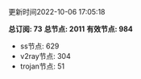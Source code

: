 更新时间2022-10-06 17:05:18

**总订阅: 73**
**总节点: 2011**
**有效节点: 984**
- ss节点: 629
- v2ray节点: 304
- trojan节点: 51
